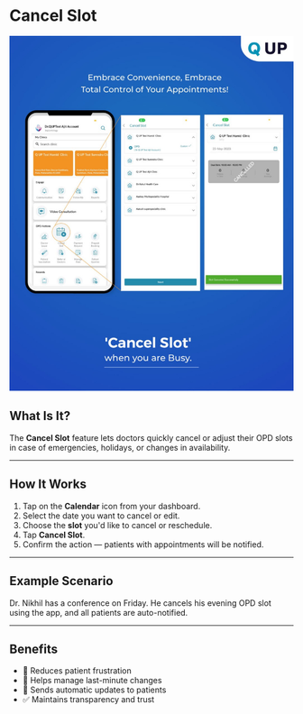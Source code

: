﻿# Cancel Slot

![Cancel Slot Screen](images/cancel-slot-step.jpeg)

## What Is It?

The **Cancel Slot** feature lets doctors quickly cancel or adjust their OPD slots in case of emergencies, holidays, or changes in availability.

---

## How It Works

1. Tap on the **Calendar** icon from your dashboard.
2. Select the date you want to cancel or edit.
3. Choose the **slot** you'd like to cancel or reschedule.
4. Tap **Cancel Slot**.
5. Confirm the action — patients with appointments will be notified.

---

## Example Scenario

Dr. Nikhil has a conference on Friday. He cancels his evening OPD slot using the app, and all patients are auto-notified.

---

## Benefits

- 🧘 Reduces patient frustration
- 📆 Helps manage last-minute changes
- 🔔 Sends automatic updates to patients
- ✅ Maintains transparency and trust
